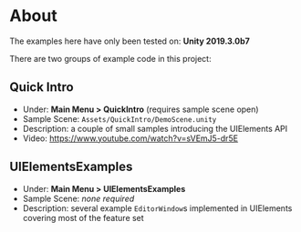 # About

The examples here have only been tested on: **Unity 2019.3.0b7**

There are two groups of example code in this project:

## Quick Intro
* Under: **Main Menu > QuickIntro** (requires sample scene open)
* Sample Scene: `Assets/QuickIntro/DemoScene.unity`
* Description: a couple of small samples introducing the UIElements API
* Video: https://www.youtube.com/watch?v=sVEmJ5-dr5E

## UIElementsExamples
* Under: **Main Menu > UIElementsExamples**
* Sample Scene: *none required*
* Description: several example `EditorWindow`s implemented in UIElements covering most of the feature set
